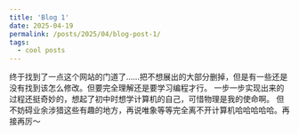 ```yaml
---
title: 'Blog 1'
date: 2025-04-19
permalink: /posts/2025/04/blog-post-1/
tags:
  - cool posts
---
```


终于找到了一点这个网站的门道了……把不想展出的大部分删掉，但是有一些还是没有找到该怎么修改。但要完全理解还是要学习编程才行。
一步一步实现出来的过程还挺奇妙的，想起了初中时想学计算机的自己，可惜物理是我的使命啊。
但不妨碍业余涉猎这些有趣的地方，再说唯象等等完全离不开计算机哈哈哈哈哈。再接再厉～
